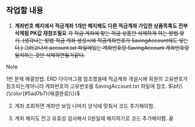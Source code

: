 ## 작업할 내용
1. **계좌번호 해지에서 적금계좌 1개만 해지해도 다른 적금계좌 가입한 상품목록도 전부 삭제됨 PK값 재참조필요**
~~각 적금 계좌에 맞는 적금 상품만 삭제하게 하는 방법 찾기. (생각나는 방법 적금 계좌 생성시에 적금계좌번호가 SavingAccount에도 넣는다.)
그러고나서 account.txt 파일에있는 계좌번호랑 SavingAccount 계좌번호랑 일치하는 것만 삭제하면될거같다.~~

> [!NOTE]
>  1번 문제 해결방법. ERD 다이어그램 참조했을때 적금계좌 개설시에 회원의 고유번호가 참조되는게아니라  계좌번호의 고유번호를 SavingAccount.txt 파일에 참조.
> $\bf{\{\color{#5ad7b7}(해결완료)\}}$


2. 계좌 조회하면 계좌만 보임 나머지 양식에 맞춰서 코드 추가해야함.

3. 계좌 해지도 잔고 유효성 검사해서 0원일때 해지하기로 코드 추가해야함. 끝 
